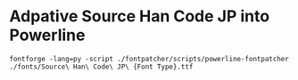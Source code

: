 # Adpative Source Han Code JP into Powerline

```
fontforge -lang=py -script ./fontpatcher/scripts/powerline-fontpatcher ./fonts/Source\ Han\ Code\ JP\ {Font Type}.ttf
```
